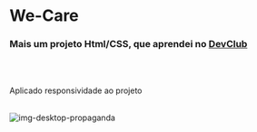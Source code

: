 # We-Care

<h3>Mais um projeto Html/CSS, que aprendei no <a href="https://rodolfomori.com.br/devclub/"> DevClub</a></h3>
<br>
<br>

<p>Aplicado responsividade ao projeto</p> 
<br>
<img src="https://github.com/RomulloOliveira/We-Care/blob/main/Wecare.png?raw=true" alt="img-desktop-propaganda">

